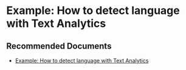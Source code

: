   <properties
	pageTitle="cognitive services - detect language with text analytics"
	description="cognitive services - detect language with text analytics"
	service="microsoft.PowerBIDedicated"
	resource="capacities"
	authors="pjfreitas"
	ms.author="pfreitas"	
	displayOrder="170"
	selfHelpType="generic"
	supportTopicIds="32633790"
	productPesIds="16334"
	cloudEnvironments="public, MoonCake, fairfax" 
	articleId="dbd3e1ec-d28f-e69a-c32d-4c51e1d9d78c"
	ownershipId="ASEP_ContentService_Placeholder"
/>

# Example: How to detect language with Text Analytics

## **Recommended Documents**

* [Example: How to detect language with Text Analytics](https://docs.microsoft.com/azure/cognitive-services/text-analytics/how-tos/text-analytics-how-to-language-detection)
